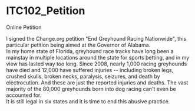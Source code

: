 # ITC102_Petition
Online Petition


I signed the Change.org petition "End Greyhound Racing Nationwide", this particular petition being aimed at the Governor of Alabama. <br>
In my home state of Florida, greyhound race tracks have long been a mainstay in multiple locations around the state for sports betting, and in my view has lasted way too long. Since 2008, nearly 1,000 racing greyhounds have died and 12,000 have suffered injuries -- including broken legs, crushed skulls, broken necks, paralysis, seizures, and death by electrocution. And these are just the reported injuries and deaths. The vast majority of the 80,000 greyhounds born into dog racing can't even be accounted for.<br>
It is still legal in six states and it is time to end this abusive practice. 
